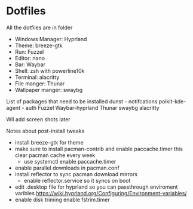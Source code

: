 # Dotfiles
All the dotfiles are in folder 

- Windows Manager: Hyprland
- Theme: breeze-gtk
- Run: Fuzzel
- Editor: nano
- Bar: Waybar
- Shell: zsh with powerline10k
- Terminal: alacritty 
- File manger: Thunar
- Wallpaper manger: swaybg


List of packages that need to be installed
dunst - notifcations
polkit-kde-agent - auth
Fuzzel
Waybar-hyprland
Thunar
swaybg
alacritty

Wll add screen shots later


Notes about post-install tweaks
- install breeze-gtk for theme
- make sure to install pacman-contrib and enable paccache.timer this clear pacman cache every week
  - use systemctl enable paccache.timer
- enable parallel downloads in pacman.conf
- install reflector to sync pacman download mirrors
  - enable reflector.service so it syncs on boot
- edit .desktop file for hyprland so you can passthrough enviroment varibles https://wiki.hyprland.org/Configuring/Environment-variables/
- enable disk triming enable fstrim.timer

